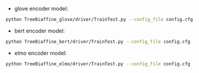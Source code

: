 * glove encoder model:
```bash
python TreeBiaffine_glove/driver/TrainTest.py --config_file config.cfg
```
* bert encoder model:
```bash
python TreeBiaffine_bert/driver/TrainTest.py --config_file config.cfg
```
* elmo encoder model:
```bash
python TreeBiaffine_elmo/driver/TrainTest.py --config_file config.cfg
```

